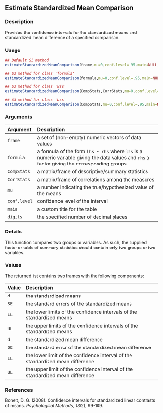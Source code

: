 ## Estimate Standardized Mean Comparison

### Description

Provides the confidence intervals for the standardized means and standardized mean difference of a specified comparison.

### Usage

```r
## Default S3 method
estimateStandardizedMeanComparison(frame,mu=0,conf.level=.95,main=NULL,digits=3)

## S3 method for class 'formula'
estimateStandardizedMeanComparison(formula,mu=0,conf.level=.95,main=NULL,digits=3)

## S3 method for class 'wss'
estimateStandardizedMeanComparison(CompStats,CorrStats,mu=0,conf.level=.95,main=NULL,digits=3)

## S3 method for class 'bss'
estimateStandardizedMeanComparison(CompStats,mu=0,conf.level=.95,main=NULL,digits=3)
```

### Arguments

Argument | Description
:-- | :--
```frame``` | a set of (non-empty) numeric vectors of data values
```formula``` | a formula of the form `lhs ~ rhs` where `lhs` is a numeric variable giving the data values and `rhs` a factor giving the corresponding groups
```CompStats``` | a matrix/frame of descriptive/summary statistics
```CorrStats``` | a matrix/frame of correlations among the measures
```mu``` | a number indicating the true/hypothesized value of the means
```conf.level``` | confidence level of the interval
```main``` | a custom title for the table
```digits``` | the specified number of decimal places

### Details

This function compares two groups or variables. As such, the supplied factor or table of summary statistics should contain only two groups or two variables.

### Values

The returned list contains two frames with the following components:

Value | Description
:-- | :--
```d``` | the standardized means
```SE``` | the standard errors of the standardized means
```LL``` | the lower limits of the confidence intervals of the standardized means
```UL``` | the upper limits of the confidence intervals of the standardized means
```d``` | the standardized mean difference
```SE``` | the standard error of the standardized mean difference
```LL``` | the lower limit of the confidence interval of the standardized mean difference
```UL``` | the upper limit of the confidence interval of the standardized mean difference

### References

Bonett, D. G. (2008). Confidence intervals for standardized linear contrasts of means. *Psychological Methods, 13*(2), 99-109.
